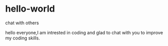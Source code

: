 # hello-world

chat with others

hello everyone,I am intrested in coding and glad to chat with you to improve my coding skills.
